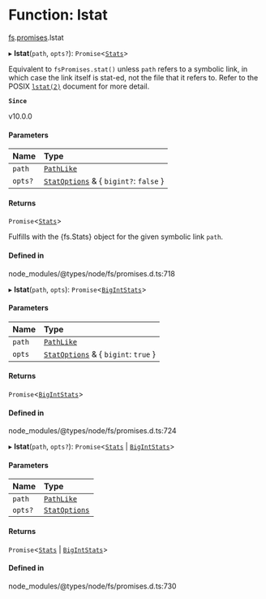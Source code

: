 # Function: lstat

[fs](../modules/fs.md).[promises](../modules/fs.promises.md).lstat

▸ **lstat**(`path`, `opts?`): `Promise`<[`Stats`](../classes/fs.Stats.md)\>

Equivalent to `fsPromises.stat()` unless `path` refers to a symbolic link,
in which case the link itself is stat-ed, not the file that it refers to.
Refer to the POSIX [`lstat(2)`](http://man7.org/linux/man-pages/man2/lstat.2.html) document for more detail.

**`Since`**

v10.0.0

#### Parameters

| Name | Type |
| :------ | :------ |
| `path` | [`PathLike`](../types/fs.PathLike.md) |
| `opts?` | [`StatOptions`](../interfaces/fs.StatOptions.md) & { `bigint?`: ``false``  } |

#### Returns

`Promise`<[`Stats`](../classes/fs.Stats.md)\>

Fulfills with the {fs.Stats} object for the given symbolic link `path`.

#### Defined in

node_modules/@types/node/fs/promises.d.ts:718

▸ **lstat**(`path`, `opts`): `Promise`<[`BigIntStats`](../interfaces/fs.BigIntStats.md)\>

#### Parameters

| Name | Type |
| :------ | :------ |
| `path` | [`PathLike`](../types/fs.PathLike.md) |
| `opts` | [`StatOptions`](../interfaces/fs.StatOptions.md) & { `bigint`: ``true``  } |

#### Returns

`Promise`<[`BigIntStats`](../interfaces/fs.BigIntStats.md)\>

#### Defined in

node_modules/@types/node/fs/promises.d.ts:724

▸ **lstat**(`path`, `opts?`): `Promise`<[`Stats`](../classes/fs.Stats.md) \| [`BigIntStats`](../interfaces/fs.BigIntStats.md)\>

#### Parameters

| Name | Type |
| :------ | :------ |
| `path` | [`PathLike`](../types/fs.PathLike.md) |
| `opts?` | [`StatOptions`](../interfaces/fs.StatOptions.md) |

#### Returns

`Promise`<[`Stats`](../classes/fs.Stats.md) \| [`BigIntStats`](../interfaces/fs.BigIntStats.md)\>

#### Defined in

node_modules/@types/node/fs/promises.d.ts:730
